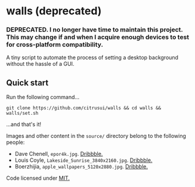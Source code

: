 # walls (deprecated)

### **DEPRECATED. I no longer have time to maintain this project. This may change if and when I acquire enough devices to test for cross-platform compatibility.**

A tiny script to automate the process of setting a desktop background without the hassle of a GUI.

## Quick start

Run the following command...

`git clone https://github.com/citrusui/walls && cd walls && walls/set.sh`

...and that's it!

Images and other content in the `source/` directory belong to the following people:

- Dave Chenell, `epor4k.jpg`. [Dribbble.](https://dribbble.com/shots/2772417-EPOR)
- Louis Coyle, `Lakeside_Sunrise_3840x2160.jpg`. [Dribbble.](https://dribbble.com/shots/1816328-Lakeside-Sunrise)
- Boerzhijia, `apple_wallpapers_5120x2880.jpg`. [Dribbble.](https://dribbble.com/shots/1798736-Apple-Wallpapers)

Code licensed under [MIT.](LICENSE.md)
